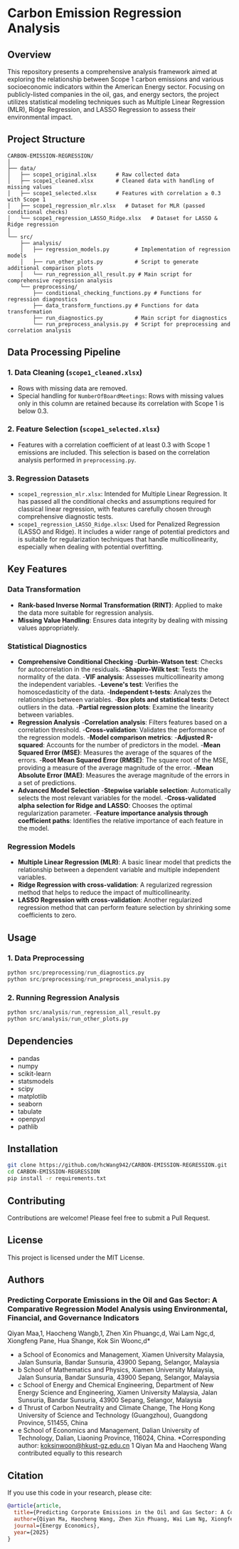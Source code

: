 # Carbon Emission Regression Analysis

## Overview
This repository presents a comprehensive analysis framework aimed at exploring the relationship between Scope 1 carbon emissions and various socioeconomic indicators within the American Energy sector. Focusing on publicly-listed companies in the oil, gas, and energy sectors, the project utilizes statistical modeling techniques such as Multiple Linear Regression (MLR), Ridge Regression, and LASSO Regression to assess their environmental impact.

## Project Structure
```
CARBON-EMISSION-REGRESSION/
│
├── data/
│   ├── scope1_original.xlsx      # Raw collected data
│   ├── scope1_cleaned.xlsx       # Cleaned data with handling of missing values
│   ├── scope1_selected.xlsx      # Features with correlation ≥ 0.3 with Scope 1
│   ├── scope1_regression_mlr.xlsx   # Dataset for MLR (passed conditional checks)
│   └── scope1_regression_LASSO_Ridge.xlsx   # Dataset for LASSO & Ridge regression
│
└── src/
    ├── analysis/
    │   ├── regression_models.py        # Implementation of regression models
    │   ├── run_other_plots.py          # Script to generate additional comparison plots
    │   └── run_regression_all_result.py # Main script for comprehensive regression analysis
    └── preprocessing/
        ├── conditional_checking_functions.py # Functions for regression diagnostics
        ├── data_transform_functions.py # Functions for data transformation
        ├── run_diagnostics.py          # Main script for diagnostics
        └── run_preprocess_analysis.py  # Script for preprocessing and correlation analysis
```

## Data Processing Pipeline

### 1. Data Cleaning (`scope1_cleaned.xlsx`)
- Rows with missing data are removed.
- Special handling for `NumberOfBoardMeetings`: Rows with missing values only in this column are retained because its correlation with Scope 1 is below 0.3.

### 2. Feature Selection (`scope1_selected.xlsx`)
- Features with a correlation coefficient of at least 0.3 with Scope 1 emissions are included. This selection is based on the correlation analysis performed in `preprocessing.py`.

### 3. Regression Datasets
- `scope1_regression_mlr.xlsx`: Intended for Multiple Linear Regression. It has passed all the conditional checks and assumptions required for classical linear regression, with features carefully chosen through comprehensive diagnostic tests.
- `scope1_regression_LASSO_Ridge.xlsx`: Used for Penalized Regression (LASSO and Ridge). It includes a wider range of potential predictors and is suitable for regularization techniques that handle multicollinearity, especially when dealing with potential overfitting.

## Key Features

### Data Transformation
- **Rank-based Inverse Normal Transformation (RINT)**: Applied to make the data more suitable for regression analysis.
- **Missing Value Handling**: Ensures data integrity by dealing with missing values appropriately.

### Statistical Diagnostics
- **Comprehensive Conditional Checking**
   -**Durbin-Watson test**: Checks for autocorrelation in the residuals.
   -**Shapiro-Wilk test**: Tests the normality of the data.
   -**VIF analysis**: Assesses multicollinearity among the independent variables.
   -**Levene's test**: Verifies the homoscedasticity of the data.
   -**Independent t-tests**: Analyzes the relationships between variables.
   -**Box plots and statistical tests**: Detect outliers in the data.
   -**Partial regression plots**: Examine the linearity between variables.
- **Regression Analysis**
   -**Correlation analysis**: Filters features based on a correlation threshold.
   -**Cross-validation**: Validates the performance of the regression models.
   -**Model comparison metrics**:
       -**Adjusted R-squared**: Accounts for the number of predictors in the model.
       -**Mean Squared Error (MSE)**: Measures the average of the squares of the errors.
       -**Root Mean Squared Error (RMSE)**: The square root of the MSE, providing a measure of the average magnitude of the error.
       -**Mean Absolute Error (MAE)**: Measures the average magnitude of the errors in a set of predictions.
- **Advanced Model Selection**
   -**Stepwise variable selection**: Automatically selects the most relevant variables for the model.
   -**Cross-validated alpha selection for Ridge and LASSO**: Chooses the optimal regularization parameter.
   -**Feature importance analysis through coefficient paths**: Identifies the relative importance of each feature in the model.

### Regression Models
- **Multiple Linear Regression (MLR)**: A basic linear model that predicts the relationship between a dependent variable and multiple independent variables.
- **Ridge Regression with cross-validation**: A regularized regression method that helps to reduce the impact of multicollinearity.
- **LASSO Regression with cross-validation**: Another regularized regression method that can perform feature selection by shrinking some coefficients to zero.

## Usage

### 1. Data Preprocessing
```python
python src/preprocessing/run_diagnostics.py
python src/preprocessing/run_preprocess_analysis.py
```

### 2. Running Regression Analysis
```python
python src/analysis/run_regression_all_result.py
python src/analysis/run_other_plots.py
```

## Dependencies
- pandas
- numpy
- scikit-learn
- statsmodels
- scipy
- matplotlib
- seaborn
- tabulate
- openpyxl
- pathlib

## Installation
```bash
git clone https://github.com/hcWang942/CARBON-EMISSION-REGRESSION.git
cd CARBON-EMISSION-REGRESSION
pip install -r requirements.txt
```

## Contributing
Contributions are welcome! Please feel free to submit a Pull Request.

## License
This project is licensed under the MIT License.

## Authors
### Predicting Corporate Emissions in the Oil and Gas Sector: A Comparative Regression Model Analysis using Environmental, Financial, and Governance Indicators 

Qiyan Maa,1, Haocheng Wangb,1, Zhen Xin Phuangc,d, Wai Lam Ngc,d, Xiongfeng Pane, Hua Shange, Kok Sin Woonc,d*
- a School of Economics and Management, Xiamen University Malaysia, Jalan Sunsuria, Bandar Sunsuria, 43900 Sepang, Selangor, Malaysia
- b School of Mathematics and Physics, Xiamen University Malaysia, Jalan Sunsuria, Bandar Sunsuria, 43900 Sepang, Selangor, Malaysia
- c School of Energy and Chemical Engineering, Department of New Energy Science and Engineering, Xiamen University Malaysia, Jalan Sunsuria, Bandar Sunsuria, 43900 Sepang, Selangor, Malaysia
- d Thrust of Carbon Neutrality and Climate Change, The Hong Kong University of Science and Technology (Guangzhou), Guangdong Province, 511455, China
- e School of Economics and Management, Dalian University of Technology, Dalian, Liaoning Province, 116024, China. 
*Corresponding author: koksinwoon@hkust-gz.edu.cn
1 Qiyan Ma and Haocheng Wang contributed equally to this research

## Citation

If you use this code in your research, please cite:

```bibtex
@article{article,
  title={Predicting Corporate Emissions in the Oil and Gas Sector: A Comparative Regression Model Analysis using Environmental, Financial, and Governance Indicators},
  author={Qiyan Ma, Haocheng Wang, Zhen Xin Phuang, Wai Lam Ng, Xiongfeng Pan, Hua Shang, Kok Sin Woon},
  journal={Energy Economics},
  year={2025}
}
```